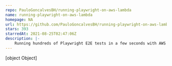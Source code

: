 ```yaml
---
repo: PauloGoncalvesBH/running-playwright-on-aws-lambda
name: running-playwright-on-aws-lambda
homepage: NA
url: https://github.com/PauloGoncalvesBH/running-playwright-on-aws-lambda
stars: 393
starredAt: 2021-08-25T02:47:06Z
description: |-
    Running hundreds of Playwright E2E tests in a few seconds with AWS Lambda
---
```


[object Object]
